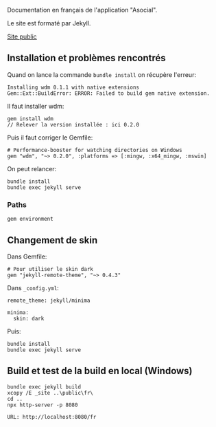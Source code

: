 Documentation en français de l'application "Asocial".

Le site est formaté par Jekyll.

[Site public](https://asocialapps.github.io/frdocs)

## Installation et problèmes rencontrés

Quand on lance la commande `bundle install` on récupère l'erreur:

    Installing wdm 0.1.1 with native extensions
    Gem::Ext::BuildError: ERROR: Failed to build gem native extension.

Il faut installer wdm:

    gem install wdm
    // Relever la version installée : ici 0.2.0

Puis il faut corriger le Gemfile:

    # Performance-booster for watching directories on Windows
    gem "wdm", "~> 0.2.0", :platforms => [:mingw, :x64_mingw, :mswin]

On peut relancer:

    bundle install
    bundle exec jekyll serve

### Paths

    gem environment

## Changement de skin
Dans Gemfile:

    # Pour utiliser le skin dark
    gem "jekyll-remote-theme", "~> 0.4.3"

Dans `_config.yml`:

    remote_theme: jekyll/minima
    
    minima:
      skin: dark

Puis:

    bundle install
    bundle exec jekyll serve

## Build et test de la build en local (Windows)

    bundle exec jekyll build
    xcopy /E _site ..\public\fr\
    cd ..
    npx http-server -p 8080

    URL: http://localhost:8080/fr

